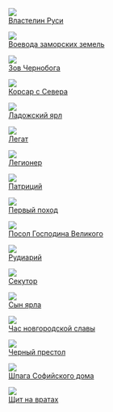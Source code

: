 ![](Властелин%20Руси.jpg)  
[Властелин Руси](Властелин%20Руси)

![](Воевода%20заморских%20земель.jpg)  
[Воевода заморских земель](Воевода%20заморских%20земель)

![](Зов%20Чернобога.jpg)  
[Зов Чернобога](Зов%20Чернобога)

![](Корсар%20с%20Севера.jpg)  
[Корсар с Севера](Корсар%20с%20Севера)

![](Ладожский%20ярл.jpg)  
[Ладожский ярл](Ладожский%20ярл)

![](Легат.jpg)  
[Легат](Легат)

![](Легионер.jpg)  
[Легионер](Легионер)

![](Патриций.jpg)  
[Патриций](Патриций)

![](Первый%20поход.jpg)  
[Первый поход](Первый%20поход)

![](Посол%20Господина%20Великого.jpg)  
[Посол Господина Великого](Посол%20Господина%20Великого)

![](Рудиарий.jpg)  
[Рудиарий](Рудиарий)

![](Секутор.jpg)  
[Секутор](Секутор)

![](Сын%20ярла.jpg)  
[Сын ярла](Сын%20ярла)

![](Час%20новгородской%20славы.jpg)  
[Час новгородской славы](Час%20новгородской%20славы)

![](Черный%20престол.jpg)  
[Черный престол](Черный%20престол)

![](Шпага%20Софийского%20дома.jpg)  
[Шпага Софийского дома](Шпага%20Софийского%20дома)

![](Щит%20на%20вратах.jpg)  
[Щит на вратах](Щит%20на%20вратах)
